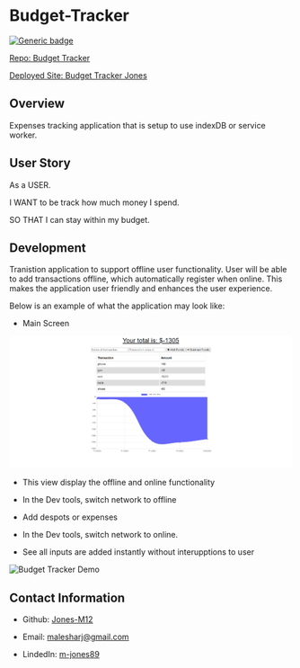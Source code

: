 # Budget-Tracker
[![Generic badge](https://img.shields.io/badge/VERSION-1.1.0-PURPLE.svg)](https://shields.io/)

[Repo: Budget Tracker](https://github.com/Jones-M12/Budget-Tracker)

[Deployed Site: Budget Tracker Jones](https://budgettrackerjones.herokuapp.com/)


## Overview

Expenses tracking application that is setup to use indexDB or service worker.

## User Story

As a USER.

I WANT to be track how much money I spend.

SO THAT I can stay within my budget.

## Development 

Tranistion application to support offline user functionality. User will be able to add transactions offline, which automatically register when online. 
This makes the application user friendly and enhances the user experience.

Below is an example of what the application may look like:

* Main Screen

![Budget Tracker Demo](./Images/budgettracker.png)

* This view display the offline and online functionality 

* In the Dev tools, switch network to offline

* Add despots or expenses

* In the Dev tools, switch network to online.

* See all inputs are added instantly without interupptions to user


![Budget Tracker Demo](./Images/budgettracker.gif)


## Contact Information

* Github: [Jones-M12](https://github.com/Jones-M12) 

* Email: malesharj@gmail.com 

* LindedIn: [m-jones89](https://www.linkedin.com/in/m-jones89/)



